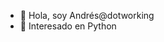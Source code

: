 - 👋 Hola, soy Andrés@dotworking
- 👀 Interesado en Python


<!---
dotworking/dotworking is a ✨ special ✨ repository because its `README.md` (this file) appears on your GitHub profile.
You can click the Preview link to take a look at your changes.
--->

